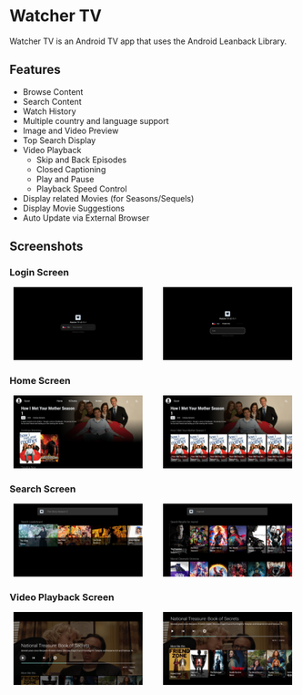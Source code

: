 # Watcher TV
Watcher TV is an Android TV app that uses the Android Leanback Library.

## Features
- Browse Content
- Search Content
- Watch History
- Multiple country and language support
- Image and Video Preview
- Top Search Display
- Video Playback
  - Skip and Back Episodes
  - Closed Captioning
  - Play and Pause
  - Playback Speed Control
- Display related Movies (for Seasons/Sequels)
- Display Movie Suggestions
- Auto Update via External Browser

## Screenshots

### Login Screen
<p align="center">
  <img alt="Login Screen" src="https://raw.githubusercontent.com/janjanmedinaaa/watcher-tv/master/screenshots/Login%20Screen.png" width="45%">
&nbsp; &nbsp; &nbsp; &nbsp;
  <img alt="Login Screen w/ code" src="https://raw.githubusercontent.com/janjanmedinaaa/watcher-tv/master/screenshots/Login%20Screen%20Code.png" width="45%">
</p>

### Home Screen
<p align="center">
  <img alt="Home Screen" src="https://raw.githubusercontent.com/janjanmedinaaa/watcher-tv/master/screenshots/Home%20Screen.png" width="45%">
&nbsp; &nbsp; &nbsp; &nbsp;
  <img alt="Episode List" src="https://raw.githubusercontent.com/janjanmedinaaa/watcher-tv/master/screenshots/Episode%20List.png" width="45%">
</p>

### Search Screen
<p align="center">
  <img alt="Top Search" src="https://raw.githubusercontent.com/janjanmedinaaa/watcher-tv/master/screenshots/Search%20Recommendations.png" width="45%">
&nbsp; &nbsp; &nbsp; &nbsp;
  <img alt="Search Results" src="https://raw.githubusercontent.com/janjanmedinaaa/watcher-tv/master/screenshots/Search%20Screen.png" width="45%">
</p>

### Video Playback Screen
<p align="center">
  <img alt="Video Playback" src="https://raw.githubusercontent.com/janjanmedinaaa/watcher-tv/master/screenshots/Video%20Playback.png" width="45%">
&nbsp; &nbsp; &nbsp; &nbsp;
  <img alt="Video Recommendations" src="https://raw.githubusercontent.com/janjanmedinaaa/watcher-tv/master/screenshots/Video%20Recommendations.png" width="45%">
</p>
